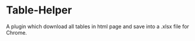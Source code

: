 # Table-Helper
A plugin which download all tables in html page and save into a .xlsx file for Chrome.
